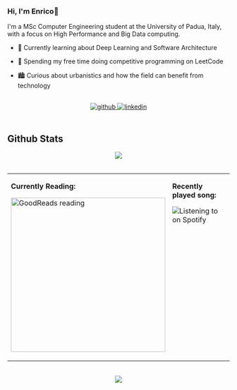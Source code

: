 ### Hi, I'm Enrico🚀  
  

I'm a MSc Computer Engineering student at the University of Padua, Italy, with a focus on High Performance and Big Data computing.  
  

- 📘 Currently learning about Deep Learning and Software Architecture  
  

- 🏇 Spending my free time doing competitive programming on LeetCode  
  

- 🏙️ Curious about urbanistics and how the field can benefit from technology

<br/>
   
<div align="center">
<a href="https://github.com/enricobolzonello" target="_blank">
<img src=https://img.shields.io/badge/github-%2324292e.svg?&style=for-the-badge&logo=github&logoColor=white alt=github style="margin-bottom: 5px;" />
</a>
<a href="https://linkedin.com/in/enrico-bolzonello" target="_blank">
<img src=https://img.shields.io/badge/linkedin-%231E77B5.svg?&style=for-the-badge&logo=linkedin&logoColor=white alt=linkedin style="margin-bottom: 5px;" />
</a>  
</div>  
  

<br/>  


## Github Stats  
<div align="center"><img src="https://github-readme-stats.vercel.app/api?username=enricobolzonello&show_icons=true&count_private=true&hide_border=true" align="center" /></div>  

<br/>  

<div align="center">
<table><tr><td valign="top" width="50%">

**Currently Reading:**  
  

<a href="https://www.goodreads.com/user/updates_rss/143912512?key=eU5InMnlFbVvZDqskZxYfl_VWK7kjRyVQEQUS5Nqj7oiOULU"><img src="https://goodreads-readme.vercel.app/api/book?id=143912512" alt="GoodReads reading" width="350" /></a>  


</td><td valign="top" width="50%">

**Recently played song:**  
  

![Listening to on Spotify](https://spotify-github-profile.vercel.app/api/view?uid=enricobolzonello&cover_image=true&theme=natemoo-re&show_offline=false&background_color=000000&interchange=true)

</td></tr></table>  
</div>

<br/>  

<div align="center">
<img src="https://komarev.com/ghpvc/?username=enricobolzonello&&style=flat-square" align="center" />
</div>  
